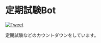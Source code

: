 # 定期試験Bot

[![Tweet](https://github.com/yujixr/T2_exam/actions/workflows/tweet.yml/badge.svg)](https://github.com/yujixr/T2_exam/actions/workflows/tweet.yml)

定期試験などのカウントダウンをしています。
